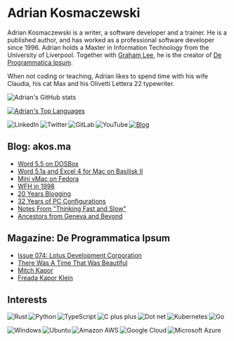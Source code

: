 # Adrian Kosmaczewski

Adrian Kosmaczewski is a writer, a software developer and a trainer. He is a published author, and has worked as a professional software developer since 1996. Adrian holds a Master in Information Technology from the University of Liverpool. Together with [Graham Lee](https://github.com/iamleeg/), he is the creator of [De Programmatica Ipsum](https://deprogrammaticaipsum.com).

When not coding or teaching, Adrian likes to spend time with his wife Claudia, his cat Max and his Olivetti Lettera 22 typewriter.

![Adrian's GitHub stats](https://github-readme-stats.vercel.app/api?username=akosma&hide=stars&show_icons=true&include_all_commits=true)

[![Adrian's Top Languages](https://github-readme-stats.vercel.app/api/top-langs/?username=akosma&layout=compact&langs_count=10&hide_progress=true)](https://github.com/anuraghazra/github-readme-stats)

[<img align="left" alt="LinkedIn" src="https://img.shields.io/badge/linkedin-%230077B5.svg?&style=for-the-badge&logo=linkedin&logoColor=white">](https://linkedin.com/in/akosma) [<img align="left" alt="Twitter" src="https://img.shields.io/mastodon/follow/109270323923963213?domain=https%3A%2F%2Fmastodon.online&logo=mastodon&style=for-the-badge">](https://mastodon.online/@akosma) [<img align="left" alt="GitLab" src="https://img.shields.io/badge/gitlab-%23330f63.svg?&style=for-the-badge&logo=gitlab&logoColor=white">](https://gitlab.com/akosma) [<img alt="YouTube" align="left" src="https://img.shields.io/badge/youtube-%23FF0000.svg?&style=for-the-badge&logo=youtube&logoColor=white">](https://www.youtube.com/@akosma) [<img alt="Blog" src="https://img.shields.io/badge/rss-%23FFA500.svg?&style=for-the-badge&logo=rss&logoColor=white">](https://akos.ma/index.xml)

## Blog: akos.ma

<!-- AKOSMA:START -->
- [Word 5.5 on DOSBox](https://akos.ma/blog/word-5.5-on-dosbox/)
- [Word 5.1a and Excel 4 for Mac on Basilisk II](https://akos.ma/blog/word-5.1a-and-excel-4-for-mac-on-basilisk-ii/)
- [Mini vMac on Fedora](https://akos.ma/blog/mini-vmac-on-fedora/)
- [WFH in 1998](https://akos.ma/blog/wfh-in-1998/)
- [20 Years Blogging](https://akos.ma/blog/20-years-blogging/)
- [32 Years of PC Configurations](https://akos.ma/blog/32-years-of-pc-configurations/)
- [Notes From &quot;Thinking Fast and Slow&quot;](https://akos.ma/blog/notes-from-thinking-fast-and-slow/)
- [Ancestors from Geneva and Beyond](https://akos.ma/blog/ancestors-from-geneva-and-beyond/)
<!-- AKOSMA:END -->

## Magazine: De Programmatica Ipsum

<!-- DEPROGIPSUM:START -->
- [Issue 074: Lotus Development Corporation](https://deprogrammaticaipsum.com/issue-74-lotus/)
- [There Was A Time That Was Beautiful](https://deprogrammaticaipsum.com/there-was-a-time-that-was-beautiful/)
- [Mitch Kapor](https://deprogrammaticaipsum.com/mitch-kapor/)
- [Freada Kapor Klein](https://deprogrammaticaipsum.com/freada-kapor-klein/)
<!-- DEPROGIPSUM:END -->

## Interests

<img align="left" alt="Rust" src="https://img.shields.io/badge/rust-DEA584?logo=rust&logoColor=white&style=for-the-badge"> <img align="left" alt="Python" src="https://img.shields.io/badge/python-%233776AB.svg?&style=for-the-badge&logo=python&logoColor=white"> <img align="left" alt="TypeScript" src="https://img.shields.io/badge/typescript%20-%23007ACC.svg?&style=for-the-badge&logo=typescript&logoColor=white"> <img align="left" alt="C plus plus" src="https://img.shields.io/badge/c++%20-%2300599C.svg?&style=for-the-badge&logo=c%2B%2B&logoColor=white"> <img alt="Go" src="https://img.shields.io/badge/go-%2300ADD8.svg?&style=for-the-badge&logo=go&logoColor=white"> <img alt="Dot net" align="left" src="https://img.shields.io/badge/dotnet-net%23239120.svg?color=5C2D91&style=for-the-badge&logo=.net&logoColor=white"> <img align="left" alt="Kubernetes" src="https://img.shields.io/badge/kubernetes-326de6?logo=kubernetes&logoColor=white&style=for-the-badge">

<img align="left" alt="Windows" src="https://img.shields.io/badge/windows-0078D6?logo=windows&logoColor=white&style=for-the-badge"> <img align="left" alt="Ubuntu" src="https://img.shields.io/badge/ubuntu-E95420?logo=ubuntu&logoColor=white&style=for-the-badge"> <img align="left" alt="Amazon AWS" src="https://img.shields.io/badge/Amazon%20AWS-%23232F3E?logo=amazon-aws&logoColor=white&style=for-the-badge"> <img align="left" alt="Google Cloud" src="https://img.shields.io/badge/Google%20Cloud-%234285F4?logo=google-cloud&logoColor=white&style=for-the-badge "> <img alt="Microsoft Azure" src="https://img.shields.io/badge/Microsoft%20Azure-0089D6?logo=microsoft-azure&logoColor=white&style=for-the-badge">

